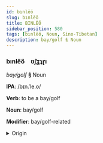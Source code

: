 ```yaml
---
id: bınlëö
slug: bınlëö
title: BINLËÖ
sidebar_position: 580
tags: [bınlëö, Noun, Sino-Tibetan]
description: bay/golf § Noun
---
```


### bınlëö&emsp;<span kind="abugida">ʋ̃ȷʓʇɽı</span>

*bay/golf* **§** Noun

**IPA**: /bɪn.ˈle.o/

**Verb**: to be a bay/golf

**Noun**: bay/golf

**Modifier**: bay/golf-related

<details>
    <summary>Origin</summary>
    Burmese ပင်လယ်အော် panglaiau /pɪ̀ɴlɛ̀ʔɔ̀/<br/>
    <em>Sino-Tibetan Language Family</em>
</details>
